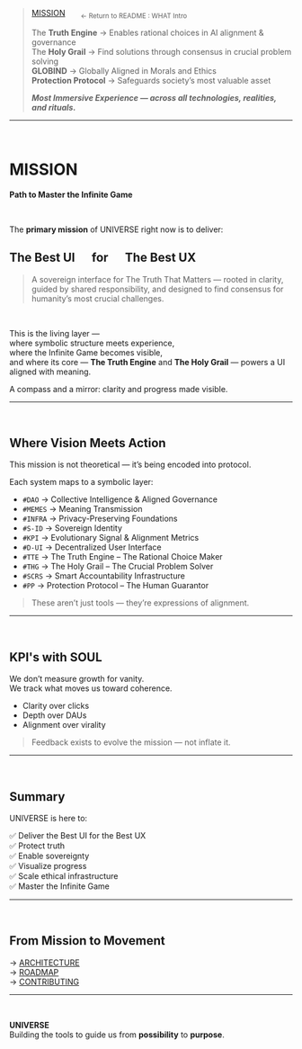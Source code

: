 > [MISSION](../README.md#intro-mission) &nbsp;&nbsp;&nbsp;&nbsp;&nbsp; <sub>← Return to README : WHAT Intro</sub>  
>  
> The **Truth Engine** → Enables rational choices in AI alignment & governance  
> The **Holy Grail** → Find solutions through consensus in crucial problem solving   
> **GLOBIND** → Globally Aligned in Morals and Ethics  
> **Protection Protocol** → Safeguards society’s most valuable asset  
>  
>***Most Immersive Experience — across all technologies, realities, and rituals.***

---

<br>

# MISSION  
**Path to Master the Infinite Game**

<br>

The **primary mission** of UNIVERSE right now is to deliver:

## **The Best UI &nbsp;&nbsp;&nbsp;&nbsp;&nbsp;for &nbsp;&nbsp;&nbsp;&nbsp;&nbsp;The Best UX**

>A sovereign interface for The Truth That Matters — rooted in clarity, guided by shared responsibility, and designed to find consensus for humanity’s most crucial challenges.

<br>

This is the living layer —  
where symbolic structure meets experience,  
where the Infinite Game becomes visible,  
and where its core — **The Truth Engine** and **The Holy Grail** — powers a UI aligned with meaning.

A compass and a mirror: clarity and progress made visible.

---

<br>

## Where Vision Meets Action

This mission is not theoretical — it’s being encoded into protocol.

Each system maps to a symbolic layer:

- `#DAO` → Collective Intelligence & Aligned Governance  
- `#MEMES` → Meaning Transmission  
- `#INFRA` → Privacy-Preserving Foundations  
- `#S-ID` → Sovereign Identity  
- `#KPI` → Evolutionary Signal & Alignment Metrics  
- `#D-UI` → Decentralized User Interface  
- `#TTE` → The Truth Engine – The Rational Choice Maker  
- `#THG` → The Holy Grail – The Crucial Problem Solver  
- `#SCRS` → Smart Accountability Infrastructure  
- `#PP` → Protection Protocol – The Human Guarantor  

> These aren’t just tools — they’re expressions of alignment.

---

<br>

## KPI's with SOUL

We don’t measure growth for vanity.  
We track what moves us toward coherence.

- Clarity over clicks  
- Depth over DAUs  
- Alignment over virality

> Feedback exists to evolve the mission — not inflate it.

---

<br>

## Summary

UNIVERSE is here to:

✅ Deliver the Best UI for the Best UX  
✅ Protect truth  
✅ Enable sovereignty  
✅ Visualize progress  
✅ Scale ethical infrastructure  
✅ Master the Infinite Game

---

<br>

## From Mission to Movement

→ [ARCHITECTURE](ARCHITECTURE.md)  
→ [ROADMAP](ROADMAP.md)  
→ [CONTRIBUTING](../CONTRIBUTING.md)

---

<br>

**UNIVERSE**  
Building the tools to guide us from **possibility** to **purpose**.
